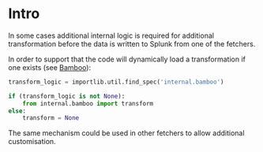 # Intro
In some cases additional internal logic is required for additional transformation before the data is written to Splunk from one of the fetchers.

In order to support that the code will dynamically load a transformation if one exists (see [Bamboo](pipeline/bamboo.py#L36)):

```python
transform_logic = importlib.util.find_spec('internal.bamboo')

if (transform_logic is not None):
    from internal.bamboo import transform
else:
    transform = None
```

The same mechanism could be used in other fetchers to allow additional customisation.
